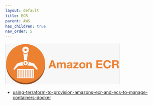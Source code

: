 ```yaml
---
layout: default
title: ECR
parent: AWS
has_children: true
nav_order: 5
---
```


[![](./resource/ecr.png)](https://docs.aws.amazon.com/ecr/index.html)


- [using-terraform-to-provision-amazons-ecr-and-ecs-to-manage-containers-docker](https://www.oneworldcoders.com/blog/using-terraform-to-provision-amazons-ecr-and-ecs-to-manage-containers-docker)







